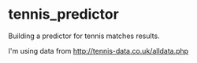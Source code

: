# tennis_predictor

Building a predictor for tennis matches results.

I'm using data from http://tennis-data.co.uk/alldata.php
